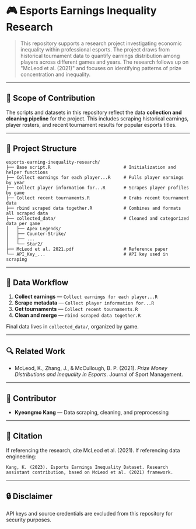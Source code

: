 # 🎮 Esports Earnings Inequality Research

> This repository supports a research project investigating economic inequality within professional esports. The project draws from historical tournament data to quantify earnings distribution among players across different games and years. The research follows up on "McLeod et al. (2021)" and focuses on identifying patterns of prize concentration and inequality.

---

## 📌 Scope of Contribution

The scripts and datasets in this repository reflect the data **collection and cleaning pipeline** for the project. This includes scraping historical earnings, player rosters, and recent tournament results for popular esports titles.

---

## 📁 Project Structure

```
esports-earning-inequality-research/
├── Base script.R                            # Initialization and helper functions
├── Collect earnings for each player...R     # Pulls player earnings by year
├── Collect player information for...R       # Scrapes player profiles by game
├── Collect recent tournaments.R             # Grabs recent tournament data
├── rbind scraped data together.R            # Combines and formats all scraped data
├── collected_data/                          # Cleaned and categorized data per game
│   ├── Apex Legends/
│   ├── Counter-Strike/
│   ├── ...
│   └── Star2/
├── McLeod et al. 2021.pdf                   # Reference paper
└── API_Key_...                              # API key used in scraping
```

---

## 🧹 Data Workflow

1. **Collect earnings** — `Collect earnings for each player...R`
2. **Scrape metadata** — `Collect player information for...R`
3. **Get tournaments** — `Collect recent tournaments.R`
4. **Clean and merge** — `rbind scraped data together.R`

Final data lives in `collected_data/`, organized by game.

---

## 🔍 Related Work

- McLeod, K., Zhang, J., & McCullough, B. P. (2021). *Prize Money Distributions and Inequality in Esports*. Journal of Sport Management.

---

## 👤 Contributor

- **Kyeongmo Kang** — Data scraping, cleaning, and preprocessing

---

## 📄 Citation

If referencing the research, cite McLeod et al. (2021). If referencing data engineering:

```
Kang, K. (2023). Esports Earnings Inequality Dataset. Research assistant contribution, based on McLeod et al. (2021) framework.
```

---

## 🔒 Disclaimer

API keys and source credentials are excluded from this repository for security purposes.

